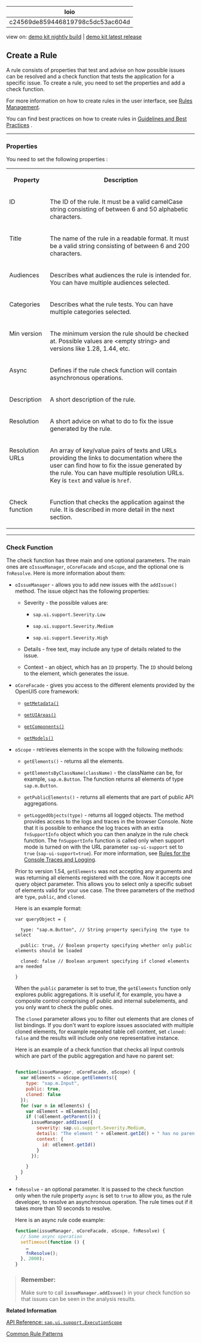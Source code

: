 <!-- loioc24569de859446819798c5dc53ac604d -->

| loio |
| -----|
| c24569de859446819798c5dc53ac604d |

<div id="loio">

view on: [demo kit nightly build](https://openui5nightly.hana.ondemand.com/topic/c24569de859446819798c5dc53ac604d) | [demo kit latest release](https://sdk.openui5.org/topic/c24569de859446819798c5dc53ac604d)</div>

## Create a Rule

A rule consists of properties that test and advise on how possible issues can be resolved and a check function that tests the application for a specific issue. To create a rule, you need to set the properties and add a check function.

For more information on how to create rules in the user interface, see [Rules Management](Rules_Management_3fc864a.md).

You can find best practices on how to create rules in [Guidelines and Best Practices](Guidelines_and_Best_Practices_eaeea19.md) .

***

<a name="loioc24569de859446819798c5dc53ac604d__section_uss_5gd_21b"/>

### Properties

You need to set the following properties :


<table>
<tr>
<th valign="top">

Property



</th>
<th valign="top">

Description



</th>
</tr>
<tr>
<td valign="top">

ID



</td>
<td valign="top">

The ID of the rule. It must be a valid camelCase string consisting of between 6 and 50 alphabetic characters.



</td>
</tr>
<tr>
<td valign="top">

Title



</td>
<td valign="top">

The name of the rule in a readable format. It must be a valid string consisting of between 6 and 200 characters.



</td>
</tr>
<tr>
<td valign="top">

Audiences



</td>
<td valign="top">

Describes what audiences the rule is intended for. You can have multiple audiences selected.



</td>
</tr>
<tr>
<td valign="top">

Categories



</td>
<td valign="top">

Describes what the rule tests. You can have multiple categories selected.



</td>
</tr>
<tr>
<td valign="top">

Min version



</td>
<td valign="top">

The minimum version the rule should be checked at. Possible values are <empty string\> and versions like 1.28, 1.44, etc.



</td>
</tr>
<tr>
<td valign="top">

Async



</td>
<td valign="top">

Defines if the rule check function will contain asynchronous operations.



</td>
</tr>
<tr>
<td valign="top">

Description



</td>
<td valign="top">

A short description of the rule.



</td>
</tr>
<tr>
<td valign="top">

Resolution



</td>
<td valign="top">

A short advice on what to do to fix the issue generated by the rule.



</td>
</tr>
<tr>
<td valign="top">

Resolution URLs



</td>
<td valign="top">

An array of key/value pairs of texts and URLs providing the links to documentation where the user can find how to fix the issue generated by the rule. You can have multiple resolution URLs. Key is `text` and value is `href`.



</td>
</tr>
<tr>
<td valign="top">

Check function



</td>
<td valign="top">

Function that checks the application against the rule. It is described in more detail in the next section.



</td>
</tr>
</table>

***

<a name="loioc24569de859446819798c5dc53ac604d__section_bmv_fhd_21b"/>

### Check Function

The check function has three main and one optional parameters. The main ones are `oIssueManager`, `oCoreFacade` and `oScope`, and the optional one is `fnResolve`. Here is more information about them:

-   `oIssueManager` - allows you to add new issues with the `addIssue()` method. The issue object has the following properties:

    -   Severity - the possible values are:

        -   `sap.ui.support.Severity.Low`

        -   `sap.ui.support.Severity.Medium`

        -   `sap.ui.support.Severity.High`


    -   Details - free text, may include any type of details related to the issue.

    -   Context - an object, which has an `ID` property. The `ID` should belong to the element, which generates the issue.


-   `oCoreFacade` - gives you access to the different elements provided by the OpenUI5 core framework:

    -   <code><a href="https://sdk.openui5.org/api/sap.ui.base.Object/methods/getMetadata">getMetadata()</a></code>

    -   <code><a href="https://sdk.openui5.org/api/sap.ui.core.Core/methods/getUIArea">getUIAreas()</a></code>

    -   <code><a href="https://sdk.openui5.org/api/sap.ui.core.Core/methods/getComponent">getComponents()</a></code>

    -   <code><a href="https://sdk.openui5.org/api/sap.ui.core.Core/methods/getModel">getModels()</a></code>


-   `oScope` - retrieves elements in the scope with the following methods:

    -   `getElements()` - returns all the elements.

    -   `getElementsByClassName(className)` - the className can be, for example, `sap.m.Button`. The function returns all elements of type `sap.m.Button`.

    -   `getPublicElements()` - returns all elements that are part of public API aggregations.

    -   `getLoggedObjects(type)` - returns all logged objects. The method provides access to the logs and traces in the browser Console. Note that it is possible to enhance the log traces with an extra `fnSupportInfo` object which you can then analyze in the rule check function. The `fnSupportInfo` function is called only when support mode is turned on with the URL parameter `sap-ui-support` set to `true` \(`sap-ui-support=true`\). For more information, see [Rules for the Console Traces and Logging](Common_Rule_Patterns_3fc1412.md#loio3fc141206cee4ab2aa514b569ed423c0__section_Rules_for_the_Console_Traces_and_Logging).


    Prior to version 1.54, `getElements` was not accepting any arguments and was returning all elements registered with the core. Now it accepts one query object parameter. This allows you to select only a specific subset of elements valid for your use case. The three parameters of the method are `type`, `public`, and `cloned`.

    Here is an example format:

    ```
    var queryObject = {
    
      type: "sap.m.Button", // String property specifying the type to select
    
      public: true, // Boolean property specifying whether only public elements should be loaded
    
      cloned: false // Boolean argument specifying if cloned elements are needed
    
    }
    ```

    When the `public` parameter is set to true, the `getElements` function only explores public aggregations. It is useful if, for example, you have a composite control comprising of public and internal subelements, and you only want to check the public ones.

    The `cloned` parameter allows you to filter out elements that are clones of list bindings. If you don't want to explore issues associated with multiple cloned elements, for example repeated table cell content, set `cloned: false` and the results will include only one representative instance.

    Here is an example of a check function that checks all Input controls which are part of the public aggregation and have no parent set:

    ```js
    
    function(issueManager, oCoreFacade, oScope) {
      var mElements = oScope.getElements({
        type: "sap.m.Input",
        public: true,
        cloned: false
      });
      for (var n in mElements) {
        var oElement = mElements[n];
        if (!oElement.getParent()) {
          issueManager.addIssue({
            severity: sap.ui.support.Severity.Medium,
            details: "The element " + oElement.getId() + " has no parent.",
            context: {
              id: oElement.getId()
            }
          });
    
        }
      }
    }
    
    ```

-   `fnResolve` - an optional parameter. It is passed to the check function only when the rule property `async` is set to `true` to allow you, as the rule developer, to resolve an asynchronous operation. The rule times out if it takes more than 10 seconds to resolve.

    Here is an async rule code example:

    ```js
    function(issueManager, oCoreFacade, oScope, fnResolve) {
      // Some async operation
      setTimeout(function () {
        …
        fnResolve();
      }, 2000);
    }
    
    ```


> ### Remember:  
> Make sure to call <code><b>issueManager.addIssue()</b></code> in your check function so that issues can be seen in the analysis results.

**Related Information**  


[API Reference: `sap.ui.support.ExecutionScope`](https://sdk.openui5.orgdocs/api/symbols/sap.ui.support.ExecutionScope.html)

[Common Rule Patterns](Common_Rule_Patterns_3fc1412.md "The Support Assistant checks verify different aspects of your web application - from the view/elements structure and control properties to the dynamic, data and event-driven interactions. You can traverse the DOM tree, look at error logs during startup or check the CSS.")

